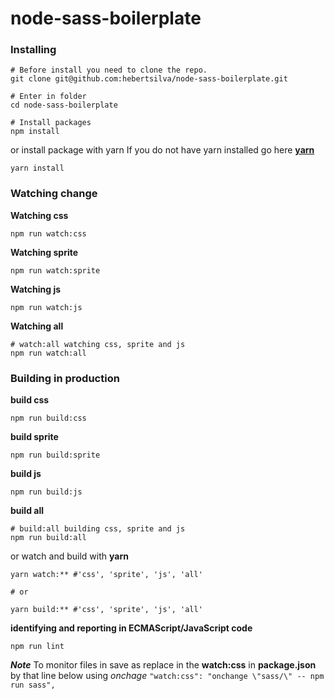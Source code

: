 # node-sass-boilerplate

### Installing

```shell
# Before install you need to clone the repo.
git clone git@github.com:hebertsilva/node-sass-boilerplate.git

# Enter in folder
cd node-sass-boilerplate

# Install packages
npm install
```
or install package with yarn
If you do not have yarn installed go here **[yarn](https://yarnpkg.com/docs/install)**
```shell
yarn install
```

### Watching change

**Watching css**
```shell
npm run watch:css
```

**Watching sprite**
```shell
npm run watch:sprite
```

**Watching js**
```shell
npm run watch:js
```

**Watching all**
```shell
# watch:all watching css, sprite and js
npm run watch:all
```

### Building in production

**build css**
```shell
npm run build:css
```

**build sprite**
```shell
npm run build:sprite
```

**build js**
```shell
npm run build:js
```

**build all**
```shell
# build:all building css, sprite and js
npm run build:all
```
or watch and build with **yarn**
```shell
yarn watch:** #'css', 'sprite', 'js', 'all'

# or

yarn build:** #'css', 'sprite', 'js', 'all'
```

**identifying and reporting in ECMAScript/JavaScript code**
```shell
npm run lint
```

***Note***
To monitor files in save as replace in the **watch:css** in **package.json** by that line below using *onchage*
`"watch:css": "onchange \"sass/\" -- npm run sass",`
